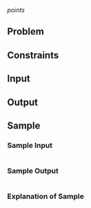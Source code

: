 *points*

## Problem
## Constraints
## Input
## Output
## Sample
### Sample Input
```
```
### Sample Output
```
```
### Explanation of Sample